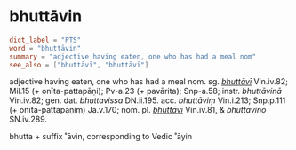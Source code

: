 # bhuttāvin

``` toml
dict_label = "PTS"
word = "bhuttāvin"
summary = "adjective having eaten, one who has had a meal nom"
see_also = ["bhuttāvī", "bhuttāvī"]
```

adjective having eaten, one who has had a meal nom. sg. *[bhuttāvī](bhuttāvī.md)* Vin.iv.82; Mil.15 (\+ onīta\-pattapāṇi); Pv\-a.23 (\+ pavārita); Snp\-a.58; instr. *bhuttāvinā* Vin.iv.82; gen. dat. *bhuttavissa* DN.ii.195. acc. *bhuttāviṃ* Vin.i.213; Snp.p.111 (\+ onīta\-pattapāṇiṃ) Ja.v.170; nom. pl. *[bhuttāvī](bhuttāvī.md)* Vin.iv.81, & *bhuttāvino* SN.iv.289.

bhutta \+ suffix ˚āvin, corresponding to Vedic ˚āyin

